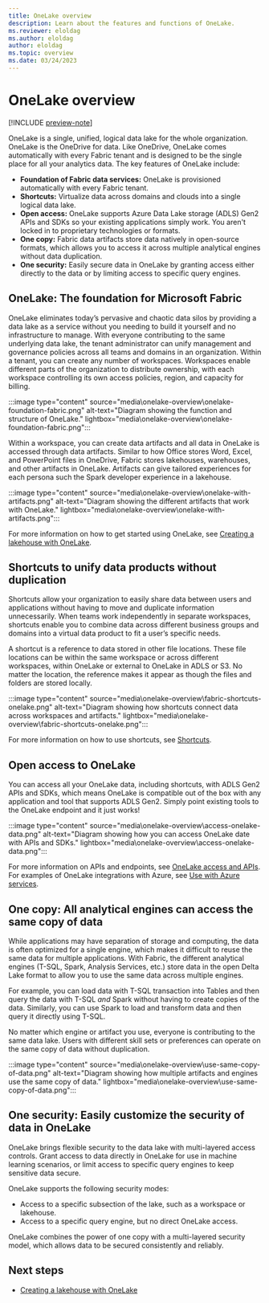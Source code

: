 ```yaml
---
title: OneLake overview
description: Learn about the features and functions of OneLake.
ms.reviewer: eloldag
ms.author: eloldag
author: eloldag
ms.topic: overview
ms.date: 03/24/2023
---
```


# OneLake overview

[!INCLUDE [preview-note](../includes/preview-note.md)]

OneLake is a single, unified, logical data lake for the whole organization. OneLake is the OneDrive for data. Like OneDrive, OneLake comes automatically with every Fabric tenant and is designed to be the single place for all your analytics data. The key features of OneLake include:

- **Foundation of Fabric data services:** OneLake is provisioned automatically with every Fabric tenant.
- **Shortcuts:** Virtualize data across domains and clouds into a single logical data lake.
- **Open access:** OneLake supports Azure Data Lake storage (ADLS) Gen2 APIs and SDKs so your existing applications simply work. You aren't locked in to proprietary technologies or formats.
- **One copy:** Fabric data artifacts store data natively in open-source formats, which allows you to access it across multiple analytical engines without data duplication.
- **One security:** Easily secure data in OneLake by granting access either directly to the data or by limiting access to specific query engines.

## OneLake: The foundation for Microsoft Fabric

OneLake eliminates today’s pervasive and chaotic data silos by providing a data lake as a service without you needing to build it yourself and no infrastructure to manage. With everyone contributing to the same underlying data lake, the tenant administrator can unify management and governance policies across all teams and domains in an organization. Within a tenant, you can create any number of workspaces. Workspaces enable different parts of the organization to distribute ownership, with each workspace controlling its own access policies, region, and capacity for billing.

:::image type="content" source="media\onelake-overview\onelake-foundation-fabric.png" alt-text="Diagram showing the function and structure of OneLake." lightbox="media\onelake-overview\onelake-foundation-fabric.png":::

Within a workspace, you can create data artifacts and all data in OneLake is accessed through data artifacts. Similar to how Office stores Word, Excel, and PowerPoint files in OneDrive, Fabric stores lakehouses, warehouses, and other artifacts in OneLake. Artifacts can give tailored experiences for each persona such the Spark developer experience in a lakehouse.

:::image type="content" source="media\onelake-overview\onelake-with-artifacts.png" alt-text="Diagram showing the different artifacts that work with OneLake." lightbox="media\onelake-overview\onelake-with-artifacts.png":::

For more information on how to get started using OneLake, see [Creating a lakehouse with OneLake](create-lakehouse-onelake.md).

## Shortcuts to unify data products without duplication

Shortcuts allow your organization to easily share data between users and applications without having to move and duplicate information unnecessarily. When teams work independently in separate workspaces, shortcuts enable you to combine data across different business groups and domains into a virtual data product to fit a user’s specific needs.

A shortcut is a reference to data stored in other file locations. These file locations can be within the same workspace or across different workspaces, within OneLake or external to OneLake in ADLS or S3. No matter the location, the reference makes it appear as though the files and folders are stored locally.

:::image type="content" source="media\onelake-overview\fabric-shortcuts-onelake.png" alt-text="Diagram showing how shortcuts connect data across workspaces and artifacts." lightbox="media\onelake-overview\fabric-shortcuts-onelake.png":::

For more information on how to use shortcuts, see [Shortcuts](onelake-shortcut-overview.md).

## Open access to OneLake

You can access all your OneLake data, including shortcuts, with ADLS Gen2 APIs and SDKs, which means OneLake is compatible out of the box with any application and tool that supports ADLS Gen2. Simply point existing tools to the OneLake endpoint and it just works!

:::image type="content" source="media\onelake-overview\access-onelake-data.png" alt-text="Diagram showing how you can access OneLake date with APIs and SDKs." lightbox="media\onelake-overview\access-onelake-data.png":::

For more information on APIs and endpoints, see [OneLake access and APIs](onelake-access-api.md). For examples of OneLake integrations with Azure, see [Use with Azure services](../placeholder.md).

## One copy: All analytical engines can access the same copy of data

While applications may have separation of storage and computing, the data is often optimized for a single engine, which makes it difficult to reuse the same data for multiple applications. With Fabric, the different analytical engines (T-SQL, Spark, Analysis Services, etc.) store data in the open Delta Lake format to allow you to use the same data across multiple engines.

For example, you can load data with T-SQL transaction into Tables and then query the data with T-SQL *and* Spark without having to create copies of the data. Similarly, you can use Spark to load and transform data and then query it directly using T-SQL.

No matter which engine or artifact you use, everyone is contributing to the same data lake. Users with different skill sets or preferences can operate on the same copy of data without duplication.

:::image type="content" source="media\onelake-overview\use-same-copy-of-data.png" alt-text="Diagram showing how multiple artifacts and engines use the same copy of data." lightbox="media\onelake-overview\use-same-copy-of-data.png":::

## One security: Easily customize the security of data in OneLake

OneLake brings flexible security to the data lake with multi-layered access controls. Grant access to data directly in OneLake for use in machine learning scenarios, or limit access to specific query engines to keep sensitive data secure.

OneLake supports the following security modes:

- Access to a specific subsection of the lake, such as a workspace or lakehouse.
- Access to a specific query engine, but no direct OneLake access.

OneLake combines the power of one copy with a multi-layered security model, which allows data to be secured consistently and reliably.

## Next steps

- [Creating a lakehouse with OneLake](create-lakehouse-onelake.md)
